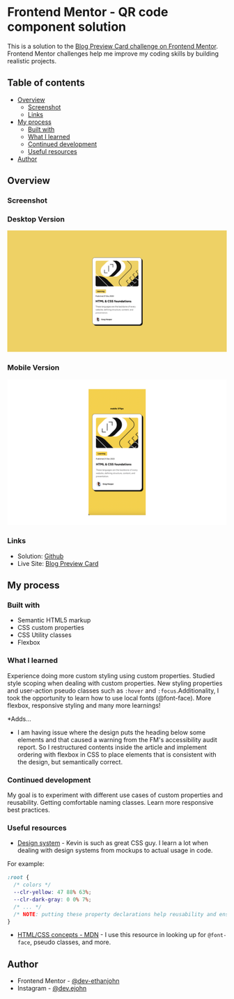 # Frontend Mentor - QR code component solution

This is a solution to the [Blog Preview Card challenge on Frontend Mentor](https://www.frontendmentor.io/challenges/qr-code-component-iux_sIO_H). Frontend Mentor challenges help me improve my coding skills by building realistic projects.

## Table of contents

- [Overview](#overview)
  - [Screenshot](#screenshot)
  - [Links](#links)
- [My process](#my-process)
  - [Built with](#built-with)
  - [What I learned](#what-i-learned)
  - [Continued development](#continued-development)
  - [Useful resources](#useful-resources)
- [Author](#author)

## Overview

### Screenshot

### Desktop Version

![Desktop Version](/assets/images/desktop-view.png)

### Mobile Version

![Mobile Version](/assets/images/mobile-view.png)

### Links

- Solution: [Github](https://github.com/dev-ethanjohn/Blog-Preview-Card---UI.git)
- Live Site: [Blog Preview Card](https://blog-preview-card-ui-nine.vercel.app/)

## My process

### Built with

- Semantic HTML5 markup
- CSS custom properties
- CSS Utility classes
- Flexbox

### What I learned

Experience doing more custom styling using custom properties. Studied style scoping when dealing with custom properties. New styling properties and user-action pseudo classes such as `:hover` and `:focus`.Additionality, I took the opportunity to learn how to use local fonts (@font-face). More flexbox, responsive styling and many more learnings!

*Adds...
- I am having issue where the design puts the heading below some elements and that caused a warning from the FM's accessibility audit report. So I restructured contents inside the article and implement ordering with flexbox in CSS to place elements that is consistent with the design, but semantically correct. 

### Continued development

My goal is to experiment with different use cases of custom properties and reusability. Getting comfortable naming classes. Learn more responsive best practices.

### Useful resources

- [Design system](https://forum.freecodecamp.org/t/univershttps://www.youtube.com/watch?v=lRaL-8qZ0mM&t=17455s) - Kevin is such as great CSS guy. I learn a lot when dealing with design systems from mockups to actual usage in code.

For example:

```CSS
:root {
  /* colors */
  --clr-yellow: 47 88% 63%;
  --clr-dark-gray: 0 0% 7%;
  /* ... */
  /* NOTE: putting these property declarations help reusability and ensure consistency whatever style guide it bases off */
}
```

- [HTML/CSS concepts - MDN](https://developer.mozilla.org/en-US/) - I use this resource in looking up for `@font-face`, pseudo classes, and more.

## Author

- Frontend Mentor - [@dev-ethanjohn](https://www.frontendmentor.io/profile/dev-ethanjohn)
- Instagram - [@dev.ejohn](https://www.instagram.com/dev.ejohn/)
